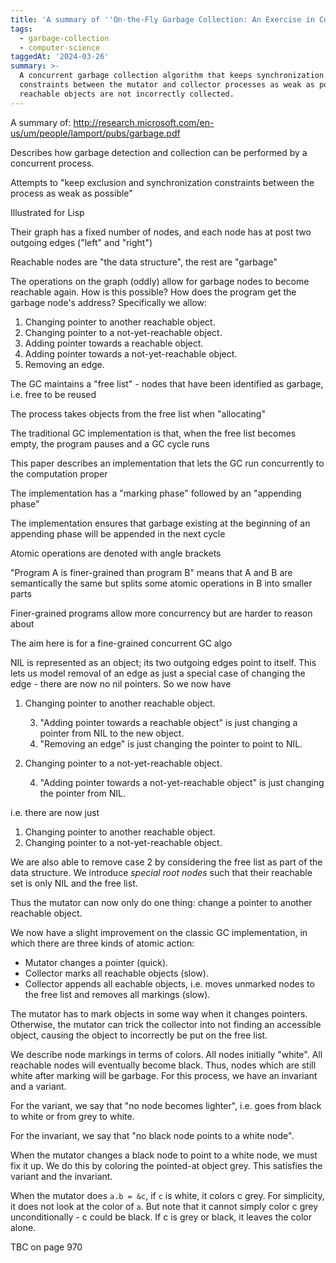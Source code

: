 ```yaml
---
title: 'A summary of ''On-the-Fly Garbage Collection: An Exercise in Cooperation'''
tags:
  - garbage-collection
  - computer-science
taggedAt: '2024-03-26'
summary: >-
  A concurrent garbage collection algorithm that keeps synchronization
  constraints between the mutator and collector processes as weak as possible. It uses node markings (white, grey, black) to ensure
  reachable objects are not incorrectly collected.
---
```


A summary of: http://research.microsoft.com/en-us/um/people/lamport/pubs/garbage.pdf

Describes how garbage detection and collection can be performed by a concurrent process.

Attempts to "keep exclusion and synchronization constraints between the process as weak as possible"

Illustrated for Lisp

Their graph has a fixed number of nodes, and each node has at post two outgoing edges ("left" and "right")

Reachable nodes are "the data structure", the rest are "garbage"

The operations on the graph (oddly) allow for garbage nodes to become reachable again. How is this possible? How does the program get the garbage node's address? Specifically we allow:

1. Changing pointer to another reachable object.
2. Changing pointer to a not-yet-reachable object.
3. Adding pointer towards a reachable object.
4. Adding pointer towards a not-yet-reachable object.
5. Removing an edge.

The GC maintains a "free list" - nodes that have been identified as garbage, i.e. free to be reused

The process takes objects from the free list when "allocating"

The traditional GC implementation is that, when the free list becomes empty, the program pauses and a GC cycle runs

This paper describes an implementation that lets the GC run concurrently to the computation proper

The implementation has a "marking phase" followed by an "appending phase"

The implementation ensures that garbage existing at the beginning of an appending phase will be appended in the next cycle

Atomic operations are denoted with angle brackets <something atomic>

"Program A is finer-grained than program B" means that A and B are semantically the same but splits some atomic operations in B into smaller parts

Finer-grained programs allow more concurrency but are harder to reason about

The aim here is for a fine-grained concurrent GC algo

NIL is represented as an object; its two outgoing edges point to itself. This lets us model removal of an edge as just a special case of changing the edge - there are now no nil pointers. So we now have

1. Changing pointer to another reachable object.

   3. "Adding pointer towards a reachable object" is just changing a pointer from NIL to the new object.
   5. "Removing an edge" is just changing the pointer to point to NIL.

2. Changing pointer to a not-yet-reachable object.

   4. "Adding pointer towards a not-yet-reachable object" is just changing the pointer from NIL.

i.e. there are now just

1. Changing pointer to another reachable object.
2. Changing pointer to a not-yet-reachable object.

We are also able to remove case 2 by considering the free list as part of the data structure. We introduce _special root nodes_ such that their reachable set is only NIL and the free list.

Thus the mutator can now only do one thing: change a pointer to another reachable object.

We now have a slight improvement on the classic GC implementation, in which there are three kinds of atomic action:

* Mutator changes a pointer (quick).
* Collector marks all reachable objects (slow).
* Collector appends all eachable objects, i.e. moves unmarked nodes to the free list and removes all markings (slow).

The mutator has to mark objects in some way when it changes pointers. Otherwise, the mutator can trick the collector into not finding an accessible object, causing the object to incorrectly be put on the free list.

We describe node markings in terms of colors. All nodes initially "white". All reachable nodes will eventually become black. Thus, nodes which are still white after marking will be garbage. For this process, we have an invariant and a variant.

For the variant, we say that "no node becomes lighter", i.e. goes from black to white or from grey to white.

For the invariant, we say that "no black node points to a white node".

When the mutator changes a black node to point to a white node, we must fix it up. We do this by coloring the pointed-at object grey. This satisfies the variant and the invariant.

When the mutator does `a.b = &c`, if `c` is white, it colors c grey. For simplicity, it does not look at the color of `a`. But note that it cannot simply color c grey unconditionally - c could be black. If c is grey or black, it leaves the color alone.

TBC on page 970
